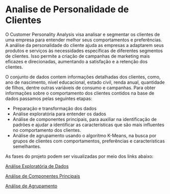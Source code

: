 # Analise de Personalidade de Clientes

O Customer Personality Analysis visa analisar e segmentar os clientes de uma empresa para entender melhor seus comportamentos e preferências. A análise da personalidade do cliente ajuda as empresas a adaptarem seus produtos e serviços às necessidades específicas de diferentes segmentos de clientes. Isso permite a criação de campanhas de marketing mais eficazes e direcionadas, aumentando a satisfação e a retenção dos clientes.

O conjunto de dados contem informações detalhadas dos clientes, como, ano de nascimento, nível educacional, estado civil, renda anual, quantidade de filhos, dentre outras variáveis de consumo e campanhas. Para obter informações sobre o comportamento dos clientes contidos na base de dados passamos pelas seguintes etapas:

- Preparação e transformação dos dados
- Análise exploratória para entender os dados
- Análise de componentes principais, para auxiliar na identificação de padrões e ajudar a identificar as características que são mais influentes no comportamento dos clientes.
- Análise de agrupamento usando o algoritmo K-Means, na busca por grupos de clientes com comportamentos, preferências e características semelhantes.

As fases do projeto podem ser visualizadas por meio dos links abaixo:

[Análise Exploratória de Dados](https://bit.ly/3C7dRk5)   

[Análise de Componentes Principais](https://bit.ly/3ZVeoh2)   

[Análise de Agrupamento](https://bit.ly/3DHCqok)       
